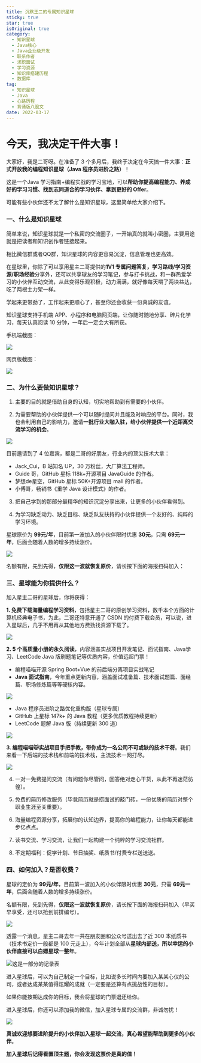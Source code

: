 ```yaml
---
title: 沉默王二的专属知识星球
sticky: true
star: true
isOriginal: true
category:
  - 知识星球
  - Java核心
  - Java企业级开发
  - 联系作者
  - 求职面试
  - 学习资源
  - 知识库搭建历程
  - 数据库
tag:
  - 知识星球
  - Java
  - 心路历程
  - 背诵版八股文
date: 2022-03-17
---
```


# 今天，我决定干件大事！

大家好，我是二哥呀。在准备了 3 个多月后，我终于决定在今天搞一件大事：**正式开放我的编程知识星球（Java 程序员进阶之路）**！

这是一个Java 学习指南+编程实战的学习宝地，可以**帮助你提高编程能力、养成好的学习习惯、找到志同道合的学习伙伴、拿到更好的 Offer**。

可能有些小伙伴还不太了解什么是知识星球，这里简单给大家介绍下。

### 一、什么是知识星球

简单来说，知识星球就是一个私密的交流圈子，一开始真的就叫小密圈，主要用途就是把读者和知识创作者链接起来。

相比微信群或者QQ群，知识星球的内容更容易沉淀，信息管理也更高效。

在星球里，你除了可以享用星主二哥提供的**1V1 专属问题答复，学习路线/学习资源/职场经验**分享外，还可以共享球友的学习笔记，参与打卡挑战，和一群热爱学习的小伙伴互动交流，从此变得乐观积极，动力满满，就好像每天嚼了两块益达，吃了两根士力架一样。

学起来更带劲了，工作起来更顺心了，甚至你还会收获一份真诚的友谊。

知识星球支持手机端 APP、小程序和电脑网页端，让你随时随地分享、碎片化学习，每天认真阅读 10 分钟，一年后一定会大有所获。

手机端截图：

![](https://cdn.jsdelivr.net/gh/itwanger/toBeBetterJavaer/images/zhishixingqiu/readme-1.png)


网页版截图：

![](https://cdn.jsdelivr.net/gh/itwanger/toBeBetterJavaer/images/zhishixingqiu/readme-2.png)


### 二、为什么要做知识星球？

1. 主要的目的就是借助自身的认知，切实地帮助到有需要的小伙伴。

2. 为需要帮助的小伙伴提供一个可以随时提问并且能及时响应的平台。同时，我也会利用自己的影响力，邀请**一批行业大咖入驻，给小伙伴提供一个近距离交流学习的机会**。


![](https://cdn.jsdelivr.net/gh/itwanger/toBeBetterJavaer/images/zhishixingqiu/readme-3.png)


目前邀请到了 4 位嘉宾，都是二哥的好朋友，行业内的顶尖技术大拿：

- Jack_Cui，B 站知名 UP，30 万粉丝，大厂算法工程师。
- Guide 哥，GitHub 星标 118k+开源项目 JavaGuide 的作者。
- 梦想de星空，GitHub 星标 50K+开源项目 mall 的作者。
- 小傅哥，畅销书《重学 Java 设计模式》的作者。

3. 把自己学到的那部分最精华的知识沉淀分享出来，让更多的小伙伴看得到。

4. 为学习缺乏动力、缺乏目标、缺乏队友扶持的小伙伴提供一个友好的、纯粹的学习环境。

星球原价为 **99元/年**，目前第一波加入的小伙伴限时优惠 **30元**，只需 **69元一年**，后面会随着人数的增多持续涨价。

![](https://cdn.jsdelivr.net/gh/itwanger/toBeBetterJavaer/images/zhishixingqiu/readme-4.png)


名额有限，先到先得，**仅限这一波就恢复原价**，请长按下面的海报扫码加入：

### 三、星球能为你提供什么？

加入星主二哥的星球后，你将获得：

**1. 免费下载海量编程学习资料**，包括星主二哥的原创学习资料，数千本个方面的计算机经典电子书，为此，二哥还特意开通了 CSDN 的付费下载会员，可以说，进入星球后，几乎不用再从其他地方费劲找资源下载了。

![](https://cdn.jsdelivr.net/gh/itwanger/toBeBetterJavaer/images/zhishixingqiu/readme-5.png)


**2. 5 个高质量小册的永久阅读**，内容涵盖实战项目开发笔记、面试指南、Java学习、LeetCode Java 版刷题笔记等优质内容，价值远超门票！

- 编程喵喵开源 Spring Boot+Vue 的前后端分离项目实战笔记
- **Java 面试指南**，今年重点更新内容，涵盖面试准备篇、技术面试题篇、面经篇、职场修炼篇等等硬核内容。


![](https://cdn.jsdelivr.net/gh/itwanger/toBeBetterJavaer/images/zhishixingqiu/readme-6.png)


- Java 程序员进阶之路优化重构版（星球专属）
- GitHub 上星标 147k+ 的 Java 教程（更多优质教程持续更新）
- LeetCode 题解 Java 版（持续更新 300 道）


![](https://cdn.jsdelivr.net/gh/itwanger/toBeBetterJavaer/images/zhishixingqiu/readme-7.png)


**3. 编程喵喵🐱实战项目手把手教，带你成为一名公司不可或缺的技术干将**。我们来看一下后端的技术栈和前端的技术栈，主流技术一网打尽。


![](https://cdn.jsdelivr.net/gh/itwanger/toBeBetterJavaer/images/zhishixingqiu/readme-8.png)


4. 一对一免费提问交流（有问题你尽管问，回答绝对走心干货，从此不再迷茫彷徨）。

5. 免费的简历修改服务（毕竟简历就是捞面试的敲门砖，一份优质的简历对整个职业生涯至关重要）。

6. 海量编程资源分享，拓展你的认知边界，提高你的编程能力，让你每天都能进步亿点点。

7. 读书交流、学习交流，让我们一起构建一个纯粹的学习交流社群。

8. 不定期福利：促学计划、节日抽奖、纸质书/付费专栏送送送。


### 四、如何加入？是否收费？

星球的定价为 **99元/年**，目前第一波加入的小伙伴限时优惠 **30元**，只需 **69元一年**，后面会随着人数的增多持续涨价。

名额有限，先到先得，**仅限这一波就恢复原价**，请长按下面的海报扫码加入（早买早享受，还可以抢到前排编号）。

![](https://cdn.jsdelivr.net/gh/itwanger/toBeBetterJavaer/images/zhishixingqiu/readme-9.png)


透露一个消息，星主二哥去年一共在朋友圈和公众号送出去了近 300 本纸质书（技术书定价一般都是 100 元走上），今年计划全部从**星球内部送，所以幸运的小伙伴直接可以白嫖星球一整年**。


![这是一部分的记录表](https://cdn.jsdelivr.net/gh/itwanger/toBeBetterJavaer/images/zhishixingqiu/readme-10.png)


进入星球后，可以为自己制定一个目标，比如说多长时间内要加入某某心仪的公司，或者达成某某值得炫耀的成就（一定要是还算有点挑战性的目标）。

如果你能按期达成你的目标，我会将星球的门票退还给你。

进入星球后，你还可以添加我的微信，加入星球专属的交流群，非诚勿扰！

![](https://cdn.jsdelivr.net/gh/itwanger/toBeBetterJavaer/images/qiyeweixin.png)

**真诚欢迎想要进阶提升的小伙伴加入星球一起交流，真心希望能帮助到更多的小伙伴**。

**加入星球后记得看置顶主题，你会发现这票价是真的值！**

